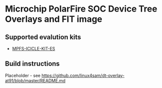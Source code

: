 # Microchip PolarFire SOC Device Tree Overlays and FIT image

## Supported evalution kits
- [MPFS-ICICLE-KIT-ES](https://www.microsemi.com/existing-parts/parts/152514)

## Build instructions
Placeholder - see https://github.com/linux4sam/dt-overlay-at91/blob/master/README.md


